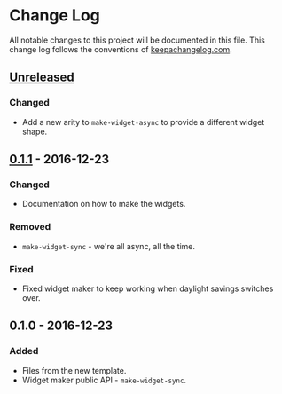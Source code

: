 # Change Log
All notable changes to this project will be documented in this file. This change log follows the conventions of [keepachangelog.com](http://keepachangelog.com/).

## [Unreleased]
### Changed
- Add a new arity to `make-widget-async` to provide a different widget shape.

## [0.1.1] - 2016-12-23
### Changed
- Documentation on how to make the widgets.

### Removed
- `make-widget-sync` - we're all async, all the time.

### Fixed
- Fixed widget maker to keep working when daylight savings switches over.

## 0.1.0 - 2016-12-23
### Added
- Files from the new template.
- Widget maker public API - `make-widget-sync`.

[Unreleased]: https://github.com/your-name/com.senacor.msm.common/compare/0.1.1...HEAD
[0.1.1]: https://github.com/your-name/com.senacor.msm.common/compare/0.1.0...0.1.1
